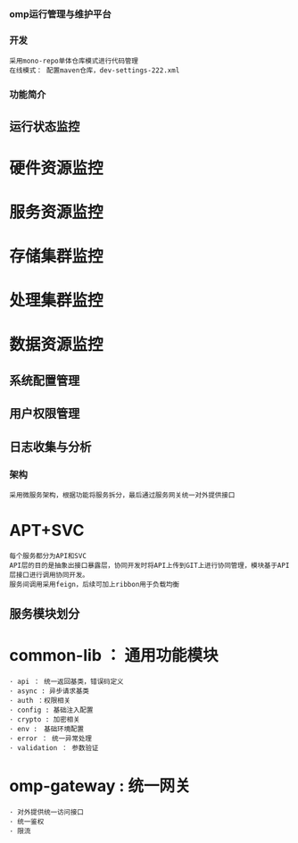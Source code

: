 ### omp运行管理与维护平台 ###

### 开发
    采用mono-repo单体仓库模式进行代码管理
    在线模式： 配置maven仓库，dev-settings-222.xml

### 功能简介

##  运行状态监控

#   硬件资源监控
#   服务资源监控
#   存储集群监控
#   处理集群监控
#   数据资源监控

##  系统配置管理

##  用户权限管理

##  日志收集与分析

### 架构

    采用微服务架构，根据功能将服务拆分，最后通过服务网关统一对外提供接口

#   APT+SVC
    每个服务都分为API和SVC
    API层的目的是抽象出接口暴露层，协同开发时将API上传到GIT上进行协同管理，模块基于API层接口进行调用协同开发。
    服务间调用采用feign，后续可加上ribbon用于负载均衡
    
##  服务模块划分

#   common-lib ： 通用功能模块
    · api ： 统一返回基类，错误码定义
    · async : 异步请求基类
    · auth ：权限相关
    · config : 基础注入配置
    · crypto : 加密相关
    · env :　基础环境配置
    · error ： 统一异常处理
    · validation ： 参数验证    

#   omp-gateway : 统一网关

    · 对外提供统一访问接口
    · 统一鉴权
    · 限流